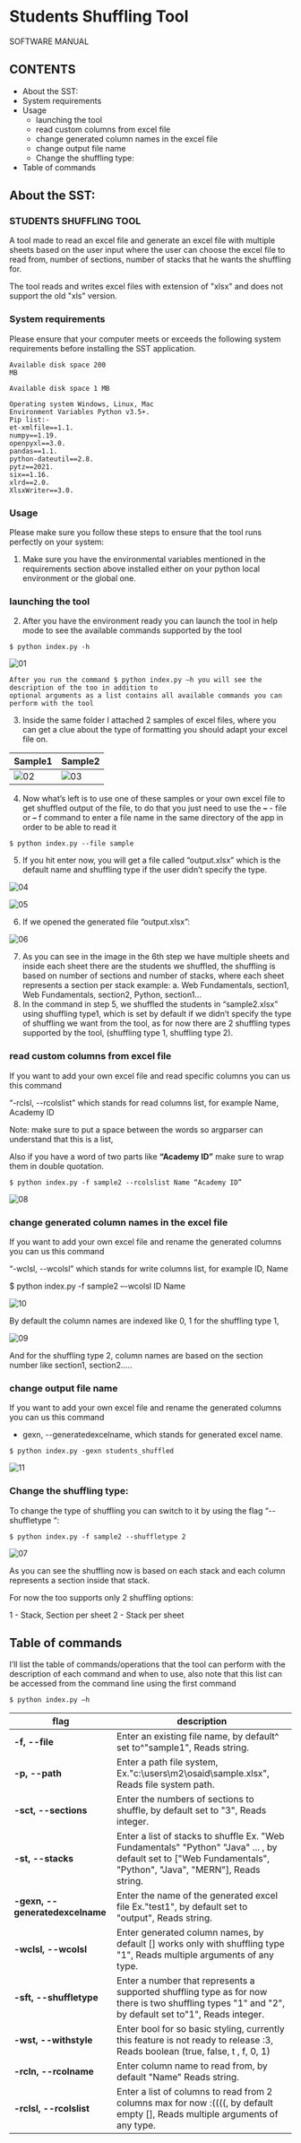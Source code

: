# Students Shuffling Tool
SOFTWARE MANUAL

## CONTENTS

- About the SST:
- System requirements
- Usage
   - launching the tool
   - read custom columns from excel file
   - change generated column names in the excel file
   - change output file name
   - Change the shuffling type:
- Table of commands


## About the SST:

### STUDENTS SHUFFLING TOOL

A tool made to read an excel file and generate an excel file with multiple sheets based on the user
input where the user can choose the excel file to read from, number of sections, number of stacks that he
wants the shuffling for.

The tool reads and writes excel files with extension of "xlsx" and does not support the old "xls" version.

### System requirements

Please ensure that your computer meets or exceeds the following system requirements before installing
the SST application.

```
Available disk space 200
MB
```
```
Available disk space 1 MB
```
```
Operating system Windows, Linux, Mac
Environment Variables Python v3.5+.
Pip list:-
et-xmlfile==1.1.
numpy==1.19.
openpyxl==3.0.
pandas==1.1.
python-dateutil==2.8.
pytz==2021.
six==1.16.
xlrd==2.0.
XlsxWriter==3.0.
```

### Usage

Please make sure you follow these steps to ensure that the tool runs perfectly on your system:

1. Make sure you have the environmental variables mentioned in the requirements section above
    installed either on your python local environment or the global one.

### launching the tool

2. After you have the environment ready you can launch the tool in help mode to see the available
    commands supported by the tool

```
$ python index.py -h
```
![01](/pictures/01.PNG)
```
After you run the command $ python index.py –h you will see the description of the too in addition to
optional arguments as a list contains all available commands you can perform with the tool
```
3. Inside the same folder I attached 2 samples of excel files, where you can get a clue about the type of
    formatting you should adapt your excel file on.


|Sample1| Sample2|
|-------|--------|
|![02](/pictures/02.PNG) | ![03](/pictures/03.PNG)| 


4. Now what’s left is to use one of these samples or your own excel file to get shuffled output of the file,
    to do that you just need to use the **–** - file or **–** f command to enter a file name in the same directory of
    the app in order to be able to read it

```
$ python index.py --file sample
```
5. If you hit enter now, you will get a file called “output.xlsx” which is the default name and shuffling
    type if the user didn’t specify the type.
    
![04](/pictures/04.PNG)

![05](/pictures/05.PNG)


6. If we opened the generated file “output.xlsx”: 

![06](/pictures/06.PNG)

7. As you can see in the image in the 6th step we have multiple sheets and inside each sheet there are
    the students we shuffled, the shuffling is based on number of sections and number of stacks, where
    each sheet represents a section per stack example:
       a. Web Fundamentals, section1, Web Fundamentals, section2, Python, section1...
8. In the command in step 5, we shuffled the students in “sample2.xlsx” using shuffling type1, which is
    set by default if we didn’t specify the type of shuffling we want from the tool, as for now there are 2
    shuffling types supported by the tool, (shuffling type 1, shuffling type 2).

### read custom columns from excel file

If you want to add your own excel file and read specific columns you can us this command

“-rclsl, --rcolslist” which stands for read columns list, for example Name, Academy ID

Note: make sure to put a space between the words so argparser can understand that this is a list,

Also if you have a word of two parts like **“Academy ID”** make sure to wrap them in double quotation.

```
$ python index.py -f sample2 --rcolslist Name “Academy ID”
```
![08](/pictures/08.PNG)

### change generated column names in the excel file

If you want to add your own excel file and rename the generated columns you can us this command

“-wclsl, --wcolsl” which stands for write columns list, for example ID, Name

$ python index.py -f sample2 –-wcolsl ID Name

![10](/pictures/10.PNG)

By default the column names are indexed like 0, 1 for the shuffling type 1,

![09](/pictures/09.PNG)

And for the shuffling type 2, column names are based on the section number like section1, section2.....

### change output file name

If you want to add your own excel file and rename the generated columns you can us this command

- gexn, --generatedexcelname, which stands for generated excel name.

```
$ python index.py -gexn students_shuffled
```
![11](/pictures/11.PNG)

### Change the shuffling type:

To change the type of shuffling you can switch to it by using the flag “--shuffletype “:

```
$ python index.py -f sample2 --shuffletype 2
```
![07](/pictures/07.PNG)

As you can see the shuffling now is based on each stack and each column represents a section inside
that stack.

For now the too supports only 2 shuffling options:

1 - Stack, Section per sheet
2 - Stack per sheet


## Table of commands

I’ll list the table of commands/operations that the tool can perform with the description of each command
and when to use, also note that this list can be accessed from the command line using the first command

```
$ python index.py –h
```
|flag | description|
|---|---|
|**-f, --file**| Enter an existing file name, by default^ set to^"sample1", Reads string.|
|**-p, --path**| Enter a path file system, Ex."c:\users\m2\osaid\sample.xlsx", Reads file system path.|
|**-sct, --sections**| Enter the numbers of sections to shuffle, by default set to "3", Reads integer.|
|**-st, --stacks**| Enter a list of stacks to shuffle Ex. "Web Fundamentals" "Python" "Java" ... , by default set to ["Web Fundamentals", "Python", "Java", "MERN"], Reads string.|
|**-gexn, --generatedexcelname**| Enter the name of the generated excel file Ex."test1", by default set to "output", Reads string.|
|**-wclsl, --wcolsl**| Enter generated column names, by default [] works only with shuffling type "1", Reads multiple arguments of any type.|
|**-sft, --shuffletype**| Enter a number that represents a supported shuffling type as for now there is two shuffling types "1" and "2", by default set to"1", Reads integer.|
|**-wst, --withstyle**| Enter bool for so basic styling, currently this feature is not ready to release :3, Reads boolean (true, false, t , f, 0, 1)|
|**-rcln, --rcolname**| Enter column name to read from, by default "Name" Reads string.|
|**-rclsl, --rcolslist**|  Enter a list of columns to read from 2 columns max for now :((((, by default empty [], Reads multiple arguments of any type.|


